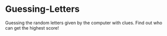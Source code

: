 # Guessing-Letters
Guessing the random letters given by the computer with clues. Find out who can get the highest score!
